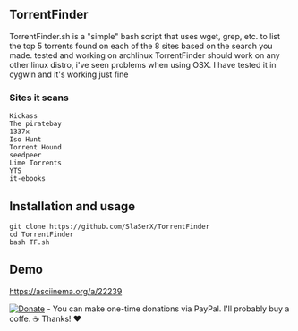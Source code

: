 ## TorrentFinder
TorrentFinder.sh is a "simple" bash script that uses wget, grep, etc. to list the top 5 torrents found on each of the 8 sites based on the search you made. tested and working on archlinux TorrentFinder should work on any other linux distro, i've seen problems when using OSX. I have  tested it in cygwin and it's working just fine
### Sites it scans

    Kickass
    The piratebay
    1337x
    Iso Hunt
    Torrent Hound
    seedpeer
    Lime Torrents
    YTS
    it-ebooks

## Installation and usage

    git clone https://github.com/SlaSerX/TorrentFinder
    cd TorrentFinder
    bash TF.sh

## Demo

https://asciinema.org/a/22239

[![Donate](https://img.shields.io/badge/Donate-PayPal-blue.svg)](https://www.paypal.com/cgi-bin/webscr?cmd=_donations&business=bgpanika@gmail.com&item_name=LinuxHelps%20Support&currency_code=EUR) - You can make one-time donations via PayPal. I'll probably buy a coffe. :coffee:
Thanks! :heart:

